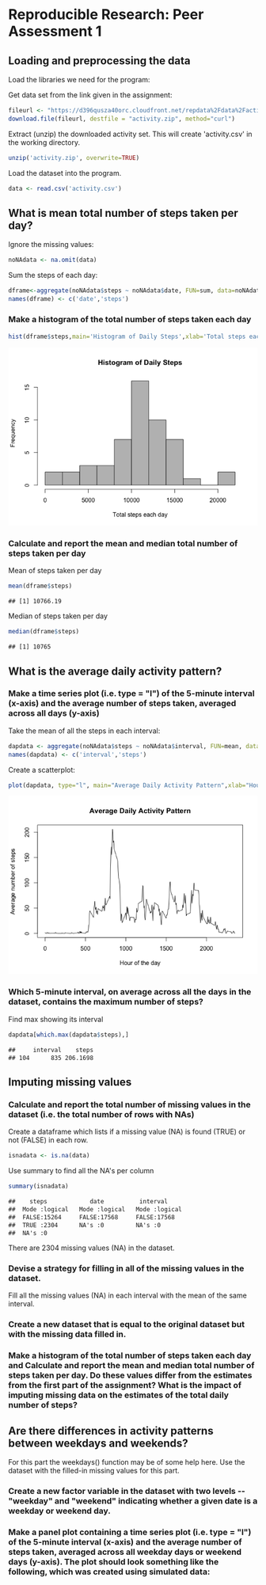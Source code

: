 # Reproducible Research: Peer Assessment 1


## Loading and preprocessing the data
Load the libraries we need for the program:


Get data set from the link given in the assignment:

```r
fileurl <- "https://d396qusza40orc.cloudfront.net/repdata%2Fdata%2Factivity.zip"
download.file(fileurl, destfile = "activity.zip", method="curl")
```

Extract (unzip) the downloaded activity set. This will create 'activity.csv' in the working directory.

```r
unzip('activity.zip', overwrite=TRUE)
```

Load the dataset into the program.

```r
data <- read.csv('activity.csv')
```


## What is mean total number of steps taken per day?
Ignore the missing values:

```r
noNAdata <- na.omit(data)
```
Sum the steps of each day:

```r
dframe<-aggregate(noNAdata$steps ~ noNAdata$date, FUN=sum, data=noNAdata)
names(dframe) <- c('date','steps')
```
### Make a histogram of the total number of steps taken each day

```r
hist(dframe$steps,main='Histogram of Daily Steps',xlab='Total steps each day',col='grey',breaks=15)
```

![](PA1_template_files/figure-html/unnamed-chunk-7-1.png) 

### Calculate and report the mean and median total number of steps taken per day
Mean of steps taken per day

```r
mean(dframe$steps)
```

```
## [1] 10766.19
```
Median of steps taken per day

```r
median(dframe$steps)
```

```
## [1] 10765
```

## What is the average daily activity pattern?
### Make a time series plot (i.e. type = "l") of the 5-minute interval (x-axis) and the average number of steps taken, averaged across all days (y-axis)
Take the mean of all the steps in each interval:

```r
dapdata <- aggregate(noNAdata$steps ~ noNAdata$interval, FUN=mean, data=noNAdata)
names(dapdata) <- c('interval','steps')
```
Create a scatterplot:


```r
plot(dapdata, type="l", main="Average Daily Activity Pattern",xlab="Hour of the day", ylab="Average number of steps")
```

![](PA1_template_files/figure-html/unnamed-chunk-11-1.png) 

### Which 5-minute interval, on average across all the days in the dataset, contains the maximum number of steps?
Find max showing its interval

```r
dapdata[which.max(dapdata$steps),]
```

```
##     interval    steps
## 104      835 206.1698
```

## Imputing missing values

### Calculate and report the total number of missing values in the dataset (i.e. the total number of rows with NAs)
Create a dataframe which lists if a missing value (NA) is found (TRUE) or not (FALSE) in each row.

```r
isnadata <- is.na(data)
```
Use summary to find all the NA's per column

```r
summary(isnadata)
```

```
##    steps            date          interval      
##  Mode :logical   Mode :logical   Mode :logical  
##  FALSE:15264     FALSE:17568     FALSE:17568    
##  TRUE :2304      NA's :0         NA's :0        
##  NA's :0
```

There are 2304 missing values (NA) in the dataset.

### Devise a strategy for filling in all of the missing values in the dataset.
Fill all the missing values (NA) in each interval with the mean of the same interval.


### Create a new dataset that is equal to the original dataset but with the missing data filled in.

### Make a histogram of the total number of steps taken each day and Calculate and report the mean and median total number of steps taken per day. Do these values differ from the estimates from the first part of the assignment? What is the impact of imputing missing data on the estimates of the total daily number of steps?


## Are there differences in activity patterns between weekdays and weekends?

For this part the weekdays() function may be of some help here. Use the dataset with the filled-in missing values for this part.

### Create a new factor variable in the dataset with two levels -- "weekday" and "weekend" indicating whether a given date is a weekday or weekend day.

### Make a panel plot containing a time series plot (i.e. type = "l") of the 5-minute interval (x-axis) and the average number of steps taken, averaged across all weekday days or weekend days (y-axis). The plot should look something like the following, which was created using simulated data:
